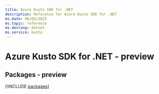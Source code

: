 ```yaml
---
title: Azure Kusto SDK for .NET
description: Reference for Azure Kusto SDK for .NET
ms.date: 06/03/2025
ms.topic: reference
ms.devlang: dotnet
ms.service: kusto
---
```

# Azure Kusto SDK for .NET - preview
## Packages - preview
[!INCLUDE [packages](kusto-index.md)]
